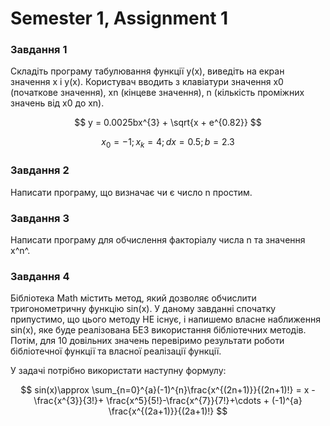 # Semester 1, Assignment 1

### Завдання 1

Складіть програму табулювання функції y(x), виведіть на екран значення x і y(x). 
Користувач вводить з клавіатури значення x0 (початкове значення), xn (кінцеве значення), n (кількість проміжних значень від x0 до xn). 

$$ y = 0.0025bx^{3} + \sqrt{x + e^{0.82}} $$

$$ x_{0} = -1; x_{k} = 4; dx= 0.5; b=2.3 $$

### Завдання 2

Написати програму, що визначає чи є число n простим.

### Завдання 3

Написати програму для обчислення факторіалу числа n та значення x^n^.

### Завдання 4

Бібліотека Math містить метод, який дозволяє обчислити тригонометричну функцію sin(x). У даному завданні спочатку припустимо, що цього методу НЕ існує, і напишемо власне наближення sin(x), яке буде реалізована БЕЗ використання бібліотечних методів. Потім, для 10 довільних значень перевіримо результати роботи бібліотечної функції та власної реалізації функції.

У задачі потрібно використати наступну формулу:

$$ sin(x)\approx \sum_{n=0}^{a}(-1)^{n}\frac{x^{(2n+1)}}{(2n+1)!} = x - \frac{x^{3}}{3!}+ \frac{x^5}{5!}-\frac{x^{7}}{7!}+\cdots + (-1)^{a} \frac{x^{(2a+1)}}{(2a+1)!} $$